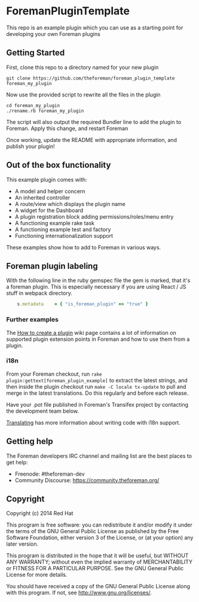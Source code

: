# ForemanPluginTemplate

This repo is an example plugin which you can use as a starting point for developing
your own Foreman plugins

## Getting Started

First, clone this repo to a directory named for your new plugin

    git clone https://github.com/theforeman/foreman_plugin_template foreman_my_plugin

Now use the provided script to rewrite all the files in the plugin

    cd foreman_my_plugin
    ./rename.rb foreman_my_plugin

The script will also output the required Bundler line to add the plugin to Foreman.
Apply this change, and restart Foreman

Once working, update the README with appropriate information, and publish your plugin!

## Out of the box functionality

This example plugin comes with:

* A model and helper concern
* An inherited controller
* A route/view which displays the plugin name
* A widget for the Dashboard
* A plugin registration block adding permissions/roles/menu entry
* A functioning example rake task
* A functioning example test and factory
* Functioning internationalization support

These examples show how to add to Foreman in various ways.

## Foreman plugin labeling

With the following line in the ruby gemspec file the gem is marked, that it's a foreman plugin. 
This is especially necessary if you are using React / JS stuff in webpack directory.

```ruby
    s.metadata    = { "is_foreman_plugin" => "true" }
```

### Further examples

The [How to create a plugin](http://projects.theforeman.org/projects/foreman/wiki/How_to_Create_a_Plugin)
wiki page contains a lot of information on supported plugin extension points in
Foreman and how to use them from a plugin.

### i18n

From your Foreman checkout, run `rake plugin:gettext[foreman_plugin_example]` to
extract the latest strings, and then inside the plugin checkout run `make -C locale
tx-update` to pull and merge in the latest translations.  Do this regularly and
before each release.

Have your .pot file published in Foreman's Transifex project by contacting the
development team below.

[Translating](http://projects.theforeman.org/projects/foreman/wiki/Translating#Translating-for-developers)
has more information about writing code with i18n support.

## Getting help

The Foreman developers IRC channel and mailing list are the best places to get help:

* Freenode: #theforeman-dev
* Community Discourse: <https://community.theforeman.org/>

## Copyright

Copyright (c) 2014 Red Hat

This program is free software: you can redistribute it and/or modify
it under the terms of the GNU General Public License as published by
the Free Software Foundation, either version 3 of the License, or
(at your option) any later version.

This program is distributed in the hope that it will be useful,
but WITHOUT ANY WARRANTY; without even the implied warranty of
MERCHANTABILITY or FITNESS FOR A PARTICULAR PURPOSE.  See the
GNU General Public License for more details.

You should have received a copy of the GNU General Public License
along with this program.  If not, see <http://www.gnu.org/licenses/>.
